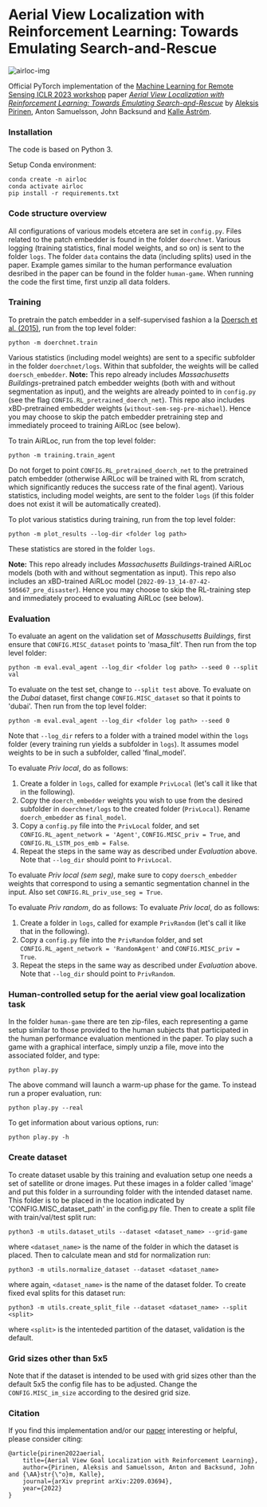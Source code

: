 # Aerial View Localization with Reinforcement Learning: Towards Emulating Search-and-Rescue

![airloc-img](https://user-images.githubusercontent.com/32370520/188417494-6e1ee3c3-e221-4a4a-b067-f5de1c178e0c.png)

Official PyTorch implementation of the [Machine Learning for Remote Sensing ICLR 2023 workshop](https://nasaharvest.github.io/ml-for-remote-sensing/iclr2023/) paper _[Aerial View Localization with Reinforcement Learning: Towards Emulating Search-and-Rescue](https://arxiv.org/abs/2209.03694)_ by [Aleksis Pirinen](https://www.ri.se/en/person/aleksis-pirinen), Anton Samuelsson, John Backsund and [Kalle Åström](https://www.maths.lu.se/staff/kalleastrom/).

### Installation
The code is based on Python 3.

Setup Conda environment:
```
conda create -n airloc
conda activate airloc
pip install -r requirements.txt
```

### Code structure overview
All configurations of various models etcetera are set in `config.py`. Files related to the patch embedder is found in the folder `doerchnet`. Various logging (training statistics, final model weights, and so on) is sent to the folder `logs`. The folder `data` contains the data (including splits) used in the paper. Example games similar to the human performance evaluation desribed in the paper can be found in the folder `human-game`. When running the code the first time, first unzip all data folders.

### Training
To pretrain the patch embedder in a self-supervised fashion a la [Doersch et al. (2015)](https://www.cv-foundation.org/openaccess/content_iccv_2015/papers/Doersch_Unsupervised_Visual_Representation_ICCV_2015_paper.pdf), run from the top level folder:
```
python -m doerchnet.train
```
Various statistics (including model weights) are sent to a specific subfolder in the folder `doerchnet/logs`. Within that subfolder, the weights will be called `doersch_embedder`. **Note:** This repo already includes *Massachusetts Buildings*-pretrained patch embedder weights (both with and without segmentation as input), and the weights are already pointed to in `config.py` (see the flag `CONFIG.RL_pretrained_doerch_net`). This repo also includes xBD-pretrained embedder weights (`without-sem-seg-pre-michael`). Hence you may choose to skip the patch embedder pretraining step and immediately proceed to training AiRLoc (see below).

To train AiRLoc, run from the top level folder:
```
python -m training.train_agent
```
Do not forget to point `CONFIG.RL_pretrained_doerch_net` to the pretrained patch embedder (otherwise AiRLoc will be trained with RL from scratch, which significantly reduces the success rate of the final agent). Various statistics, including model weights, are sent to the folder `logs` (if this folder does not exist it will be automatically created).

To plot various statistics during training, run from the top level folder:
```
python -m plot_results --log-dir <folder log path> 
```
These statistics are stored in the folder `logs`.

**Note:** This repo already includes *Massachusetts Buildings*-trained AiRLoc models (both with and without segmentation as input). This repo also includes an xBD-trained AiRLoc model (`2022-09-13_14-07-42-505667_pre_disaster`). Hence you may choose to skip the RL-training step and immediately proceed to evaluating AiRLoc (see below).

### Evaluation
To evaluate an agent on the validation set of _Masschusetts Buildings_, first ensure that `CONFIG.MISC_dataset` points to 'masa_filt'. Then run from the top level folder:
```
python -m eval.eval_agent --log_dir <folder log path> --seed 0 --split val 
```
To evaluate on the test set, change to `--split test` above. To evaluate on the _Dubai_ dataset, first change `CONFIG.MISC_dataset` so that it points to 'dubai'. Then run from the top level folder:
```
python -m eval.eval_agent --log_dir <folder log path> --seed 0
```
Note that `--log_dir` refers to a folder with a trained model within the `logs` folder (every training run yields a subfolder in `logs`). It assumes model weights to be in such a subfolder, called 'final_model'.

To evaluate _Priv local_, do as follows:
1. Create a folder in `logs`, called for example `PrivLocal` (let's call it like that in the following).
2. Copy the `doerch_embedder` weights you wish to use from the desired subfolder in `doerchnet/logs` to the created folder (`PrivLocal`). Rename `doerch_embedder` as `final_model`.
3. Copy a `config.py` file into the `PrivLocal` folder, and set `CONFIG.RL_agent_network = 'Agent'`, `CONFIG.MISC_priv = True`, and `CONFIG.RL_LSTM_pos_emb = False`.
4. Repeat the steps in the same way as described under _Evaluation_ above. Note that `--log_dir` should point to `PrivLocal`.

To evaluate _Priv local (sem seg)_, make sure to copy `doersch_embedder` weights that correspond to using a semantic segmentation channel in the input. Also set `CONFIG.RL_priv_use_seg = True`.

To evaluate _Priv random_, do as follows:
To evaluate _Priv local_, do as follows:
1. Create a folder in `logs`, called for example `PrivRandom` (let's call it like that in the following).
2. Copy a `config.py` file into the `PrivRandom` folder, and set `CONFIG.RL_agent_network = 'RandomAgent'` and `CONFIG.MISC_priv = True`.
3. Repeat the steps in the same way as described under _Evaluation_ above. Note that `--log_dir` should point to `PrivRandom`.

### Human-controlled setup for the aerial view goal localization task
In the folder `human-game` there are ten zip-files, each representing a game setup similar to those provided to the human subjects that participated in the human performance evaluation mentioned in the paper. To play such a game with a graphical interface, simply unzip a file, move into the associated folder, and type:
```
python play.py
```
The above command will launch a warm-up phase for the game. To instead run a proper evaluation, run:
```
python play.py --real
```
To get information about various options, run:
```
python play.py -h
```

### Create dataset

To create dataset usable by this training and evaluation setup one needs a set of satellite or drone images. Put these images in a folder called 'image' and put this folder in a surrounding folder with the intended dataset name. This folder is to be placed in the location indicated by 'CONFIG.MISC\_dataset\_path' in the config.py file. Then to create a split file with train/val/test split run:

```
python3 -m utils.dataset_utils --dataset <dataset_name> --grid-game
```

where `<dataset_name>` is the name of the folder in which the dataset is placed. Then to calculate mean and std for normalization run:

```
python3 -m utils.normalize_dataset --dataset <dataset_name>
```

where again, `<dataset_name>` is the name of the dataset folder. To create fixed eval splits for this dataset run:

```
python3 -m utils.create_split_file --dataset <dataset_name> --split <split>
```

where `<split>` is the intenteded partition of the dataset, validation is the default.

### Grid sizes other than 5x5

Note that if the dataset is intended to be used with grid sizes other than the default 5x5 the config file has to be adjusted. Change the `CONFIG.MISC_im_size` according to the desired grid size.

### Citation
If you find this implementation and/or our [paper](https://arxiv.org/abs/2209.03694) interesting or helpful, please consider citing:

    @article{pirinen2022aerial,
        title={Aerial View Goal Localization with Reinforcement Learning},
        author={Pirinen, Aleksis and Samuelsson, Anton and Backsund, John and {\AA}str{\"o}m, Kalle},
        journal={arXiv preprint arXiv:2209.03694},
        year={2022}
    }
